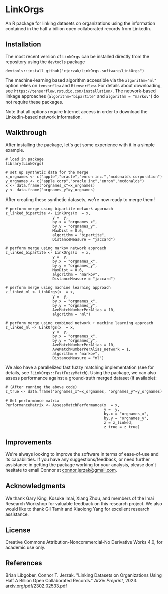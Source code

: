 # LinkOrgs

An R package for linking datasets on organizations using the information contained in the half a billion open collaborated records from LinkedIn. 

## Installation

The most recent version of `LinkOrgs` can be installed directly from the repository using the `devtools` package

```
devtools::install_github("cjerzak/LinkOrgs-software/LinkOrgs")
```

The machine-learning based algorithm accessible via the `algorithm="ml"` option relies on `tensorflow` and `Rtensorflow`. For details about downloading, see `https://tensorflow.rstudio.com/installation/`. The network-based linkage approaches (`algorithm="bipartite"` and `algorithm = "markov"`) do not require these packages. 

Note that all options require Internet access in order to download the LinkedIn-based network information. 

## Walkthrough

After installing the package, let's get some experience with it in a simple example. 


```
# load in package 
library(LinkOrgs)

# set up synthetic data for the merge 
x_orgnames <- c("apple","oracle","enron inc.","mcdonalds corporation")
y_orgnames <- c("apple corp","oracle inc","enron","mcdonalds")
x <- data.frame("orgnames_x"=x_orgnames)
y <- data.frame("orgnames_y"=y_orgnames)
```
After creating these synthetic datasets, we're now ready to merge them! 

``` 
# perform merge using bipartite network approach
z_linked_bipartite <- LinkOrgs(x  = x, 
                     y =  y, 
                     by.x = "orgnames_x", 
                     by.y = "orgnames_y",
                     MaxDist = 0.6, 
                     algorithm = "bipartite", 
                     DistanceMeasure = "jaccard")
                     
# perform merge using markov network approach
z_linked_bipartite <- LinkOrgs(x  = x, 
                     y =  y, 
                     by.x = "orgnames_x", 
                     by.y = "orgnames_y",
                     MaxDist = 0.6, 
                     algorithm = "markov", 
                     DistanceMeasure = "jaccard")
                     
# perform merge using machine learning approach
z_linked_ml <- LinkOrgs(x  = x, 
                     y =  y, 
                     by.x = "orgnames_x", 
                     by.y = "orgnames_y",
                     AveMatchNumberPerAlias = 10, 
                     algorithm = "ml")
                     
# perform merge using combined network + machine learning approach
z_linked_ml <- LinkOrgs(x  = x, 
                     y =  y, 
                     by.x = "orgnames_x", 
                     by.y = "orgnames_y",
                     AveMatchNumberPerAlias = 10, 
                     AveMatchNumberPerAlias_network = 1, 
                     algorithm = "markov",
                     DistanceMeasure = "ml")
```
We also have a parallelized fast fuzzy matching implementation (see for details, see `?LinkOrgs::FastFuzzyMatch`). Using the package, we can also assess performance against a ground-truth merged dataset (if available): 
``` 
# (After running the above code)
z_true <- data.frame("orgnames_x"=x_orgnames, "orgnames_y"=y_orgnames)

# Get performance matrix 
PerformanceMatrix <- AssessMatchPerformance(x  = x, 
                                            y =  y, 
                                            by.x = "orgnames_x", 
                                            by.y = "orgnames_y", 
                                            z = z_linked, 
                                            z_true = z_true)
``` 

## Improvements
We're always looking to improve the software in terms of ease-of-use and its capabilities. If you have any suggestions/feedback, or need further assistance in getting the package working for your analysis, please don't hesitate to email Connor at <connor.jerzak@gmail.com>.

## Acknowledgments
We thank Gary King, Kosuke Imai, Xiang Zhou, and members of the Imai Research Workshop for valuable feedback on this research project. We also would like to thank Gil Tamir and Xiaolong Yang for excellent research assistance. 

## License

Creative Commons Attribution-Noncommercial-No Derivative Works 4.0, for academic use only.

## References 

Brian Libgober, Connor T. Jerzak. "Linking Datasets on Organizations Using Half A Billion Open Collaborated Records." *ArXiv Preprint*, 2023.
[arxiv.org/pdf/2302.02533.pdf](https://arxiv.org/pdf/2302.02533.pdf)
